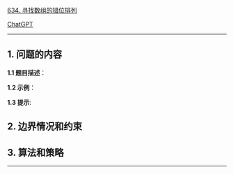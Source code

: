 [634. 寻找数组的错位排列](https://leetcode.cn/problems/find-the-derangement-of-an-array)

[ChatGPT](chat.openai.com)

---

## 1. 问题的内容
**1.1 题目描述**：

**1.2 示例**：

**1.3 提示**:

## 2. 边界情况和约束


## 3. 算法和策略

---

